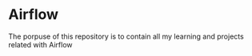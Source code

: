 # Airflow
The porpuse of this repository is to contain all my learning and projects related with Airflow
